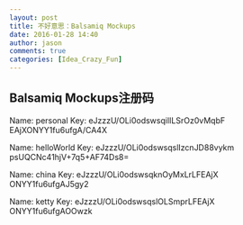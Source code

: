 ```yaml
---
layout: post
title: 不好意思：Balsamiq Mockups
date: 2016-01-28 14:40
author: jason
comments: true
categories: [Idea_Crazy_Fun]
---
```

<div class="articalTitle">
<h2 id="t_4b1a10010100wqwh" class="titName SG_txta">Balsamiq Mockups注册码</h2>
</div>
<div id="sina_keyword_ad_area" class="articalTag"></div>
<div id="sina_keyword_ad_area2" class="articalContent   ">Name: personal
Key: eJzzzU/OLi0odswsqilILSrOz0vMqbF<wbr />EAjXONYY1fu6ufgA/CA4X

Name: helloWorld
Key: eJzzzU/OLi0odswsqslIzcnJD88vykm<wbr />psUQCNc41hjV+7q5+AF74Ds8=

Name: china
Key: eJzzzU/OLi0odswsqknOyMxLrLFEAjX<wbr />ONYY1fu6ufgAJ5gy2

Name: ketty
Key: eJzzzU/OLi0odswsqslOLSmprLFEAjX<wbr />ONYY1fu6ufgAOOwzk</div>
